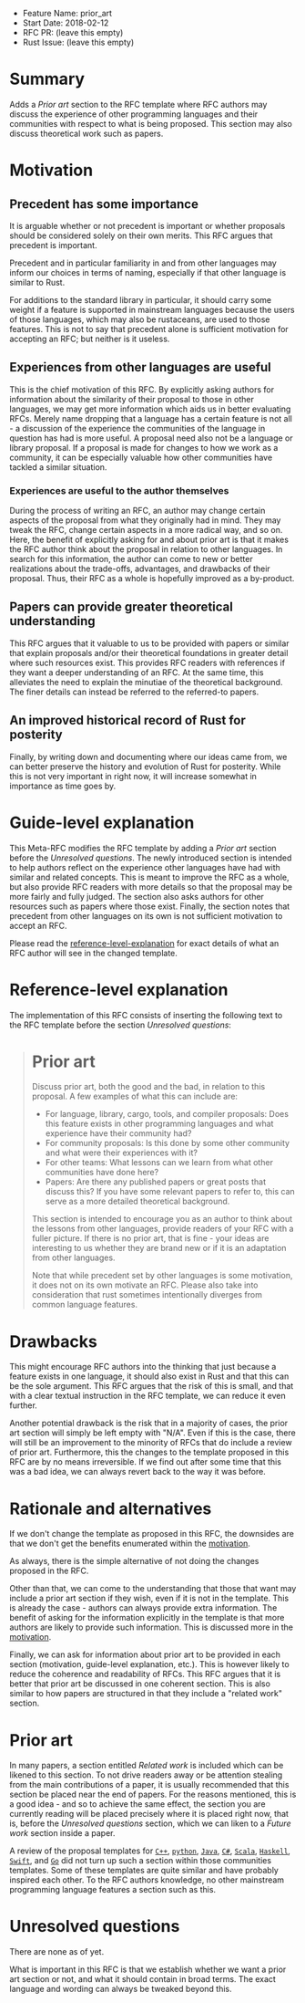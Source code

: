 - Feature Name: prior_art
- Start Date: 2018-02-12
- RFC PR: (leave this empty)
- Rust Issue: (leave this empty)

# Summary
[summary]: #summary

Adds a *Prior art* section to the RFC template where RFC authors
may discuss the experience of other programming languages and their
communities with respect to what is being proposed. This section may
also discuss theoretical work such as papers.

# Motivation
[motivation]: #motivation

## Precedent has some importance

It is arguable whether or not precedent is important or whether proposals
should be considered solely on their own merits. This RFC argues that
precedent is important.

Precedent and in particular familiarity in and from other languages may
inform our choices in terms of naming, especially if that other language
is similar to Rust.

For additions to the standard library in particular, it should carry some
weight if a feature is supported in mainstream languages because the users
of those languages, which may also be rustaceans, are used to those features.
This is not to say that precedent alone is sufficient motivation for accepting
an RFC; but neither is it useless.

## Experiences from other languages are useful

This is the chief motivation of this RFC. By explicitly asking authors for
information about the similarity of their proposal to those in other languages,
we may get more information which aids us in better evaluating RFCs. Merely name
dropping that a language has a certain feature is not all - a discussion of the
experience the communities of the language in question has had is more useful.
A proposal need also not be a language or library proposal. If a proposal is
made for changes to how we work as a community, it can be especially valuable
how other communities have tackled a similar situation.

### Experiences are useful to the author themselves

During the process of writing an RFC, an author may change certain aspects
of the proposal from what they originally had in mind. They may tweak the RFC,
change certain aspects in a more radical way, and so on. Here, the benefit of
explicitly asking for and about prior art is that it makes the RFC author think
about the proposal in relation to other languages. In search for this
information, the author can come to new or better realizations about the
trade-offs, advantages, and drawbacks of their proposal. Thus, their RFC as
a whole is hopefully improved as a by-product.

## Papers can provide greater theoretical understanding

This RFC argues that it valuable to us to be provided with papers or similar
that explain proposals and/or their theoretical foundations in greater detail
where such resources exist. This provides RFC readers with references if they
want a deeper understanding of an RFC. At the same time, this alleviates the
need to explain the minutiae of the theoretical background. The finer details
can instead be referred to the referred-to papers.

## An improved historical record of Rust for posterity

Finally, by writing down and documenting where our ideas came from,
we can better preserve the history and evolution of Rust for posterity.
While this is not very important in right now, it will increase somewhat
in importance as time goes by.

# Guide-level explanation
[guide-level-explanation]: #guide-level-explanation

This Meta-RFC modifies the RFC template by adding a *Prior art* section
before the *Unresolved questions*. The newly introduced section is intended
to help authors reflect on the experience other languages have had with similar
and related concepts. This is meant to improve the RFC as a whole, but also
provide RFC readers with more details so that the proposal may be more fairly
and fully judged. The section also asks authors for other resources such as
papers where those exist. Finally, the section notes that precedent from other 
languages on its own is not sufficient motivation to accept an RFC.

Please read the [reference-level-explanation] for exact details of what an RFC
author will see in the changed template.

# Reference-level explanation
[reference-level-explanation]: #reference-level-explanation

The implementation of this RFC consists of inserting the following
text to the RFC template before the section *Unresolved questions*:

> # Prior art
>
> Discuss prior art, both the good and the bad, in relation to this proposal.
> A few examples of what this can include are:
>
> - For language, library, cargo, tools, and compiler proposals:
>   Does this feature exists in other programming languages and
>   what experience have their community had?
> - For community proposals: Is this done by some other community and what
>   were their experiences with it?
> - For other teams: What lessons can we learn from what other communities
>   have done here?
> - Papers: Are there any published papers or great posts that discuss this?
>   If you have some relevant papers to refer to, this can serve as a more
>   detailed theoretical background.
>
> This section is intended to encourage you as an author to think about
> the lessons from other languages, provide readers of your RFC with a
> fuller picture. If there is no prior art, that is fine - your ideas are
> interesting to us whether they are brand new or if it is an adaptation
> from other languages.
>
> Note that while precedent set by other languages is some motivation, it does
> not on its own motivate an RFC. Please also take into consideration that rust
> sometimes intentionally diverges from common language features.

# Drawbacks
[drawbacks]: #drawbacks

This might encourage RFC authors into the thinking that just because a feature
exists in one language, it should also exist in Rust and that this can be the
sole argument. This RFC argues that the risk of this is small, and that with a
clear textual instruction in the RFC template, we can reduce it even further.

Another potential drawback is the risk that in a majority of cases, the prior
art section will simply be left empty with "N/A". Even if this is the case,
there will still be an improvement to the minority of RFCs that do include a
review of prior art. Furthermore, this the changes to the template proposed
in this RFC are by no means irreversible. If we find out after some time that
this was a bad idea, we can always revert back to the way it was before.

# Rationale and alternatives
[alternatives]: #alternatives

If we don't change the template as proposed in this RFC, the downsides
are that we don't get the benefits enumerated within the [motivation].

As always, there is the simple alternative of not doing the changes proposed
in the RFC.

Other than that, we can come to the understanding that those that
want may include a prior art section if they wish, even if it is not
in the template. This is already the case - authors can always provide
extra information. The benefit of asking for the information explicitly
in the template is that more authors are likely to provide such information.
This is discussed more in the [motivation].

Finally, we can ask for information about prior art to be provided in each
section (motivation, guide-level explanation, etc.). This is however likely to
reduce the coherence and readability of RFCs. This RFC argues that it is better
that prior art be discussed in one coherent section. This is also similar to
how papers are structured in that they include a "related work" section.

# Prior art
[prior-art]: #prior-art

In many papers, a section entitled *Related work* is included which can
be likened to this section. To not drive readers away or be attention
stealing from the main contributions of a paper, it is usually recommended
that this section be placed near the end of papers. For the reasons mentioned,
this is a good idea - and so to achieve the same effect, the section you are
currently reading will be placed precisely where it is placed right now, that
is, before the *Unresolved questions* section, which we can liken to a
*Future work* section inside a paper.

A review of the proposal templates for [`C++`], [`python`], [`Java`], [`C#`],
[`Scala`], [`Haskell`], [`Swift`], and [`Go`] did not turn up such a section
within those communities templates. Some of these templates are quite similar
and have probably inspired each other. To the RFC authors knowledge, no other
mainstream programming language features a section such as this.

[`C++`]: https://isocpp.org/std/submit-a-proposal
[`python`]: https://github.com/python/peps/blob/master/pep-0001.txt
[`Java`]: http://openjdk.java.net/jeps/2
[`C#`]: https://github.com/dotnet/csharplang/blob/master/proposals/proposal-template.md
[`Haskell`]: https://github.com/ghc-proposals/ghc-proposals/blob/master/proposals/0000-template.rst
[`Scala`]: https://github.com/scala/docs.scala-lang/blob/master/_sips/sip-template.md
[`Go`]: https://github.com/golang/proposal/blob/master/design/TEMPLATE.md
[`Swift`]: https://github.com/apple/swift-evolution/blob/master/0000-template.md

# Unresolved questions
[unresolved]: #unresolved-questions

There are none as of yet.

What is important in this RFC is that we establish whether we want a
prior art section or not, and what it should contain in broad terms.
The exact language and wording can always be tweaked beyond this.